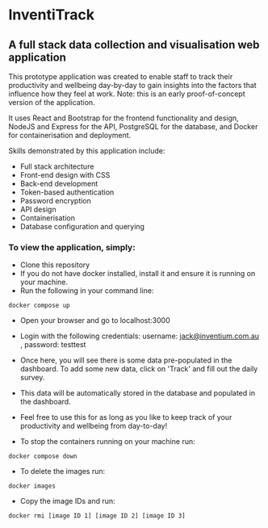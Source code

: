 # InventiTrack
## A full stack data collection and visualisation web application

This prototype application was created to enable staff to track their productivity and wellbeing day-by-day to gain insights into the factors that influence how they feel at work. Note: this is an early proof-of-concept version of the application.

It uses React and Bootstrap for the frontend functionality and design, NodeJS and Express for the API, PostgreSQL for the database, and Docker for containerisation and deployment.

Skills demonstrated by this application include:
* Full stack architecture
* Front-end design with CSS
* Back-end development
* Token-based authentication
* Password encryption
* API design
* Containerisation
* Database configuration and querying

### To view the application, simply:
* Clone this repository
* If you do not have docker installed, install it and ensure it is running on your machine.
* Run the following in your command line:
```
docker compose up
```
* Open your browser and go to localhost:3000
* Login with the following credentials: username: jack@inventium.com.au , password: testtest
* Once here, you will see there is some data pre-populated in the dashboard. To add some new data, click on 'Track' and fill out the daily survey.
* This data will be automatically stored in the database and populated in the dashboard.
* Feel free to use this for as long as you like to keep track of your productivity and wellbeing from day-to-day!

* To stop the containers running on your machine run:
```
docker compose down
```

* To delete the images run:
```
docker images
```
* Copy the image IDs and run:
```
docker rmi [image ID 1] [image ID 2] [image ID 3]

